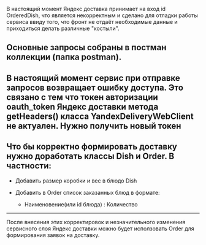 
В настоящий момент Яндекс доставка принимает на вход id OrderedDish,
что является некорректным и сделано для отладки работы сервиса ввиду того, что 
фронт не отдаёт необходимые данные и приходиться делать различные "костыли".

Основные запросы собраны в постман коллекции (папка postman).
----
В настоящий момент сервис при отправке запросов возвращает ошибку доступа.
Это связано с тем что токен авторизации oauth_token Яндекс доставки метода getHeaders() класса
YandexDeliveryWebClient не актуален. Нужно получить новый токен
----
Что бы корректно формировать доставку нужно доработать классы Dish и Order.
В частности:
----
- Добавить размер коробки и вес в блюдо Dish
- Добавить в Order список заказанных блюд в формате: 

  + Наименовение(или id блюда) : Количество 

----
После внесения этих корректировок и незначительного изменения сервисного слоя
Яндекс доставки можно будет исползовать Order для формирования
заявок на доставку.